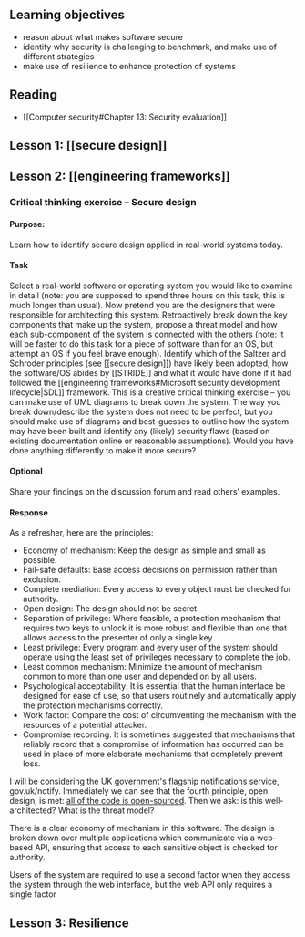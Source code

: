 ## Learning objectives
- reason about what makes software secure
- identify why security is challenging to benchmark, and make use of different strategies
- make use of resilience to enhance protection of systems

## Reading
- [[Computer security#Chapter 13: Security evaluation]]

## Lesson 1: [[secure design]]

## Lesson 2: [[engineering frameworks]]

### Critical thinking exercise – Secure design

#### Purpose:
Learn how to identify secure design applied in real-world systems today.

#### Task
Select a real-world software or operating system you would like to examine in detail (note: you are supposed to spend three hours on this task, this is much longer than usual). Now pretend you are the designers that were responsible for architecting this system. Retroactively break down the key components that make up the system, propose a threat model and how each sub-component of the system is connected with the others (note: it will be faster to do this task for a piece of software than for an OS, but attempt an OS if you feel brave enough). Identify which of the Saltzer and Schroder principles (see [[secure design]]) have likely been adopted, how the software/OS abides by [[STRIDE]] and what it would have done if it had followed the [[engineering frameworks#Microsoft security development lifecycle|SDL]] framework. This is a creative critical thinking exercise – you can make use of UML diagrams to break down the system. The way you break down/describe the system does not need to be perfect, but you should make use of diagrams and best-guesses to outline how the system may have been built and identify any (likely) security flaws (based on existing documentation online or reasonable assumptions). Would you have done anything differently to make it more secure?

#### Optional
Share your findings on the discussion forum and read others’ examples.

#### Response
As a refresher, here are the principles:
- Economy of mechanism: Keep the design as simple and small as possible.
- Fail-safe defaults: Base access decisions on permission rather than exclusion.
- Complete mediation: Every access to every object must be checked for authority.
- Open design: The design should not be secret.
- Separation of privilege: Where feasible, a protection mechanism that requires two keys to unlock it is more robust and flexible than one that allows access to the presenter of only a single key.
- Least privilege: Every program and every user of the system should operate using the least set of privileges necessary to complete the job.
- Least common mechanism: Minimize the amount of mechanism common to more than one user and depended on by all users.
- Psychological acceptability: It is essential that the human interface be designed for ease of use, so that users routinely and automatically apply the protection mechanisms correctly.
- Work factor: Compare the cost of circumventing the mechanism with the resources of a potential attacker.
- Compromise recording: It is sometimes suggested that mechanisms that reliably record that a compromise of information has occurred can be used in place of more elaborate mechanisms that completely prevent loss.

I will be considering the UK government's flagship notifications service, gov.uk/notify. Immediately we can see that the fourth principle, open design, is met: [all of the code is open-sourced](https://github.com/search?q=topic%3Agovuk-notify+org%3Aalphagov&type=Repositories). Then we ask: is this well-architected? What is the threat model?

There is a clear economy of mechanism in this software. The design is broken down over multiple applications which communicate via a web-based API, ensuring that access to each sensitive object is checked for authority.

Users of the system are required to use a second factor when they access the system through the web interface, but the web API only requires a single factor

## Lesson 3: Resilience

